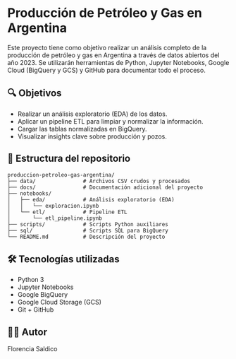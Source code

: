 # Producción de Petróleo y Gas en Argentina

Este proyecto tiene como objetivo realizar un análisis completo de la producción de petróleo y gas en Argentina a través de datos abiertos del año 2023. Se utilizarán herramientas de Python, Jupyter Notebooks, Google Cloud (BigQuery y GCS) y GitHub para documentar todo el proceso.

## 🔍 Objetivos

- Realizar un análisis exploratorio (EDA) de los datos.
- Aplicar un pipeline ETL para limpiar y normalizar la información.
- Cargar las tablas normalizadas en BigQuery.
- Visualizar insights clave sobre producción y pozos.

## 📁 Estructura del repositorio

```
produccion-petroleo-gas-argentina/
├── data/               # Archivos CSV crudos y procesados
├── docs/               # Documentación adicional del proyecto
├── notebooks/
│   ├── eda/            # Análisis exploratorio (EDA)
│   │   └── exploracion.ipynb
│   └── etl/            # Pipeline ETL
│       └── etl_pipeline.ipynb
├── scripts/            # Scripts Python auxiliares
├── sql/                # Scripts SQL para BigQuery
└── README.md           # Descripción del proyecto
```


## 🛠️ Tecnologías utilizadas

- Python 3
- Jupyter Notebooks
- Google BigQuery
- Google Cloud Storage (GCS)
- Git + GitHub

## 👩‍💻 Autor

Florencia Saldico